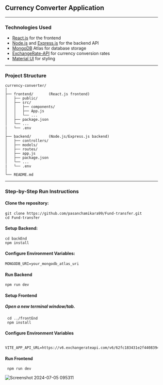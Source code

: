 ## Currency Converter Application

___


### Technologies Used
+ [React.js](https://react.dev/) for the frontend
+ [Node.js](https://nodejs.org/en) and [Express.js](https://expressjs.com/) for the backend API
+ [MongoDB](https://www.mongodb.com/) Atlas for database storage
+ [ExchangeRate-API](https://www.exchangerate-api.com/docs/free) for currency conversion rates
+ [Material UI](https://mui.com/material-ui/) for styling

___


### Project Structure

    currency-converter/
    │
    ├── frontend/       (React.js frontend)
    │   ├── public/
    │   ├── src/
    │   │   ├── components/
    │   │   ├── App.js
    │   │   └── ...
    │   ├── package.json
    │   └── ...
    |   └── .env
    │
    ├── backend/        (Node.js/Express.js backend)
    │   ├── controllers/
    │   ├── models/
    │   ├── routes/
    │   ├── app.js
    │   ├── package.json
    │   └── ...
    |   └── .env
    │
    └── README.md

___

 
### Step-by-Step Run Instructions

#### Clone the repository:

    git clone https://github.com/pasanchamikara99/Fund-transfer.git
    cd Fund-transfer

#### Setup Backend:
    cd backEnd
    npm install

#### Configure Environment Variables:
    MONGODB_URI=your_mongodb_atlas_uri

#### Run Backend
    npm run dev

#### Setup Frontend
##### Open a new terminal window/tab.
     cd ../frontEnd
     npm install

#### Configure Environment Variables
     VITE_APP_API_URL=https://v6.exchangerateapi.com/v6/62fc183431e2f440839449bc/latest/

#### Run Frontend
     npm run dev
  
![Screenshot 2024-07-05 095311](https://github.com/pasanchamikara99/Fund-transfer/assets/75413812/96422b8f-1519-4dc4-a62f-f60776f4a8a5)
